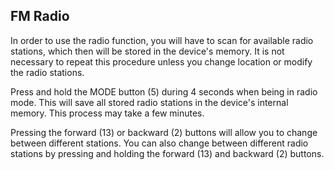 ## FM Radio

In order to use the radio function, you will have to scan for available radio stations, which then will be stored in the device's memory. It is not necessary to repeat this procedure unless you change location or modify the radio stations.

Press and hold the MODE button (5) during 4 seconds when being in radio mode. This will save all stored radio stations in the device's internal memory. This process may take a few minutes.

Pressing the forward (13) or backward (2) buttons will allow you to change between different stations. You can also change between different radio stations by pressing and holding the forward (13) and backward (2) buttons.
